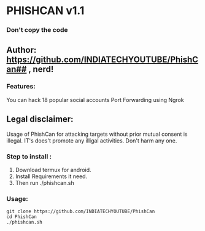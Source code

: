 # PHISHCAN v1.1
### Don't copy the code
## Author: https://github.com/INDIATECHYOUTUBE/PhishCan## , nerd! 

### Features:
You can hack 18 popular social accounts
Port Forwarding using Ngrok

## Legal disclaimer:

Usage of PhishCan for attacking targets without prior mutual consent is illegal. IT's does't promote any illigal activities.
Don't harm any one.

### Step to install :
1. Download termux for android.
2. Install Requirements it need.
3. Then run ./phishcan.sh
### Usage:
```
git clone https://github.com/INDIATECHYOUTUBE/PhishCan
cd PhishCan
./phishcan.sh
```
